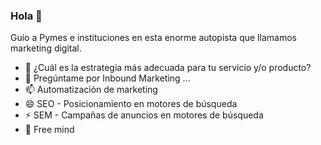 ### Hola 👋

Guío a Pymes e instituciones en esta enorme autopista que llamamos marketing digital.

- 🤔 ¿Cuál es la estrategia más adecuada para tu servicio y/o producto?
- 💬 Pregúntame por Inbound Marketing ...
- 📫 Automatización de marketing  
- 😄 SEO - Posicionamiento en motores de búsqueda
- ⚡ SEM - Campañas de anuncios en motores de búsqueda
- 🌱 Free mind

